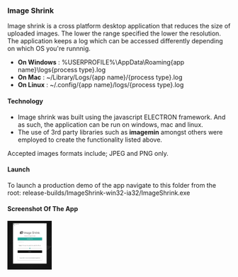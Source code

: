 ### Image Shrink ###
Image shrink is a cross platform desktop application that reduces the size of uploaded images. The lower the range specified the lower the resolution. The application keeps a log  which can be accessed differently depending on which OS you're runnnig.
 - **On Windows** : %USERPROFILE%\AppData\Roaming\{app name}\logs\{process type}.log
 - **On Mac** : ~/Library/Logs/{app name}/{process type}.log
 - **On Linux** : ~/.config/{app name}/logs/{process type}.log

#### Technology ####
- Image shrink was built using the javascript ELECTRON framework. And as such, the application can be run on windows, mac and linux.
- The use of 3rd party libraries such as **imagemin** amongst others were employed to create the functionality listed above.

Accepted images formats include; JPEG and PNG only.

#### Launch ####
To launch a production demo of the app navigate to this folder from the root: release-builds/ImageShrink-win32-ia32/ImageShrink.exe

#### Screenshot Of The App ####
<img src="/screenshot/img.PNG" alt="imageMin" width="100">